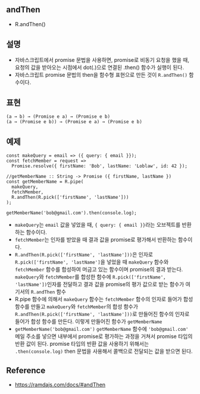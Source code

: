 ## andThen
- R.andThen()

## 설명
- 자바스크립트에서 promise 문법을 사용하면, promise로 비동기 요청을 했을 때, 요청의 값을 받아오는 시점에서 dot(.)으로 연결된 .then() 함수가 실행이 된다.
- 자바스크립트 promise 문법의 then을 함수형 표현으로 만든 것이 `R.andThen()` 함수이다.

## 표현
```
(a → b) → (Promise e a) → (Promise e b)
(a → (Promise e b)) → (Promise e a) → (Promise e b)
```

## 예제
```
const makeQuery = email => ({ query: { email }});
const fetchMember = request =>
  Promise.resolve({ firstName: 'Bob', lastName: 'Loblaw', id: 42 });

//getMemberName :: String -> Promise ({ firstName, lastName })
const getMemberName = R.pipe(
  makeQuery,
  fetchMember,
  R.andThen(R.pick(['firstName', 'lastName']))
);

getMemberName('bob@gmail.com').then(console.log);
```
- `makeQuery`는 `email` 값을 넣었을 때, `{ query: { email }}`라는 오브젝트를 반환하는 함수이다.
- `fetchMember`는 인자를 받았을 때 결과 값을 promise로 평가해서 반환하는 함수이다.
- `R.andThen(R.pick(['firstName', 'lastName']))`은 인자로 `R.pick(['firstName', 'lastName']`을 넣었을 때 `makeQuery` 함수와 `fetchMember` 함수를 합성하여 머금고 있는 함수이며   promise의 결과 받는다. `makeQuery`와 `fetchMember`를 합성한 함수에 `R.pick(['firstName', 'lastName'])`인자를 전달하고 결과 값을 promise의 평가 값으로 받는 함수가 여기서의 `R.andThen` 함수
- R.pipe 함수에 의해서 `makeQuery` 함수는 `fetchMember` 함수의 인자로 들어가 합성 함수를 만들고 `makeQuery`와 `fetchMember`의 합성 함수가 `R.andThen(R.pick(['firstName', 'lastName']))`로 만들어진 함수의 인자로 들어가 합성 함수를 만든다. 이렇게 만들어진 함수가 `getMemberName`
- `getMemberName('bob@gmail.com')` `getMemberName` 함수에 `'bob@gmail.com'` 메일 주소를 넣으면 내부에서 promise로 평가하는 과정을 거쳐서 promise 타입의 반환 값이 된다. promise 타입의 반환 값을 사용하기 위해서는 `.then(console.log)` then 문법을 사용해서 콜백으로 전달되는 값을 받으면 된다.

## Reference
- https://ramdajs.com/docs/#andThen
